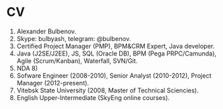 # CV
1. Alexander Bulbenov.
2. Skype: bulbyash, telegram: @bulbenov.
3. Certified Project Manager (PMP), BPM&CRM Expert, Java developer.
4. Java (J2SE/J2EE), JS, SQL (Oracle DB), BPM (Pega PRPC/Camunda), Agile (Scrum/Kanban), Waterfall, SVN/Git.
5. NDA 8)
6. Sofware Engineer (2008-2010), Senior Analyst (2010-2012), Project Manager (2012-present).
7. Vitebsk State University (2008, Master of Technical Sciencies).
8. English Upper-Intermediate (SkyEng online courses).
